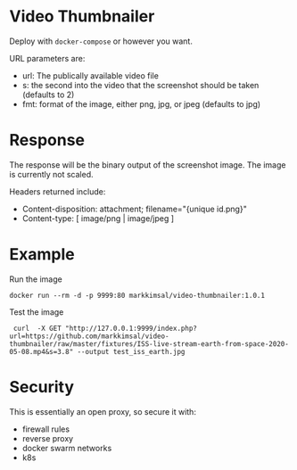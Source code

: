 Video Thumbnailer
===

Deploy with `docker-compose` or however you want.

URL parameters are:
 * url:  The publically available video file
 * s:  the second into the video that the screenshot should be taken (defaults to 2)
 * fmt:  format of the image, either png, jpg, or jpeg (defaults to jpg)

Response
===
The response will be the binary output of the screenshot image.  The image is currently not scaled.

Headers returned include:
 * Content-disposition: attachment; filename="{unique id.png}"
 * Content-type: [ image/png | image/jpeg ]

Example
===

Run the image
```
docker run --rm -d -p 9999:80 markkimsal/video-thumbnailer:1.0.1
```

Test the image
```
 curl  -X GET "http://127.0.0.1:9999/index.php?url=https://github.com/markkimsal/video-thumbnailer/raw/master/fixtures/ISS-live-stream-earth-from-space-2020-05-08.mp4&s=3.8" --output test_iss_earth.jpg
```

Security
===
This is essentially an open proxy, so secure it with:
 * firewall rules
 * reverse proxy
 * docker swarm networks
 * k8s
